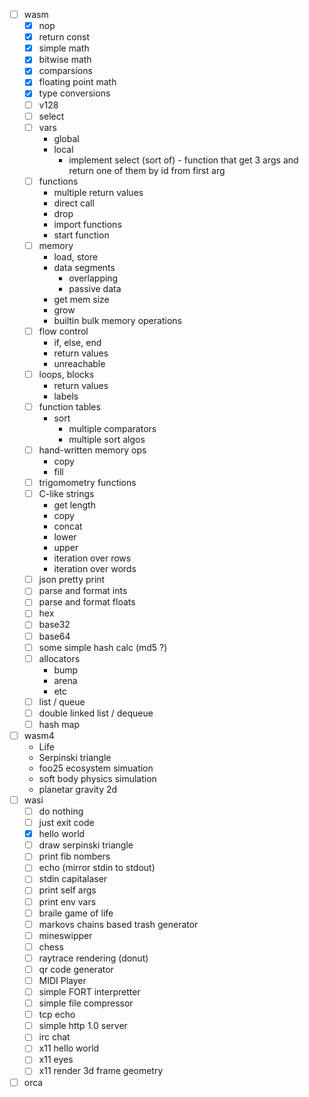 - [ ] wasm
    - [X] nop
    - [X] return const
    - [X] simple math
    - [X] bitwise math
    - [X] comparsions
    - [X] floating point math
    - [X] type conversions
    - [ ] v128
    - [ ] select
    - [ ] vars
        - global
        - local
            - implement select (sort of) - function that get 3 args and return one of them by id from first arg
    - [ ] functions
        - multiple return values
        - direct call
        - drop
        - import functions
        - start function
    - [ ] memory
        - load, store
        - data segments
            - overlapping
            - passive data
        - get mem size
        - grow
        - builtin bulk memory operations
    - [ ] flow control
        - if, else, end
        - return values
        - unreachable
    - [ ] loops, blocks
        - return values
        - labels
    - [ ] function tables
        - sort
            - multiple comparators
            - multiple sort algos
    - [ ] hand-written memory ops
        - copy
        - fill
    - [ ] trigomometry functions
    - [ ] C-like strings
        - get length
        - copy
        - concat
        - lower
        - upper
        - iteration over rows
        - iteration over words
    - [ ] json pretty print
    - [ ] parse and format ints
    - [ ] parse and format floats
    - [ ] hex
    - [ ] base32
    - [ ] base64
    - [ ] some simple hash calc (md5 ?)
    - [ ] allocators
        - bump
        - arena
        - etc
    - [ ] list / queue
    - [ ] double linked list / dequeue
    - [ ] hash map
- [ ] wasm4
    - Life
    - Serpinski triangle
    - foo25 ecosystem simuation
    - soft body physics simulation
    - planetar gravity 2d
- [ ] wasi
    - [ ] do nothing
    - [ ] just exit code
    - [X] hello world
    - [ ] draw serpinski triangle
    - [ ] print fib nombers
    - [ ] echo (mirror stdin to stdout)
    - [ ] stdin capitalaser
    - [ ] print self args
    - [ ] print env vars
    - [ ] braile game of life
    - [ ] markovs chains based trash generator
    - [ ] mineswipper
    - [ ] chess
    - [ ] raytrace rendering (donut)
    - [ ] qr code generator
    - [ ] MIDI Player
    - [ ] simple FORT interpretter
    - [ ] simple file compressor
    - [ ] tcp echo
    - [ ] simple http 1.0 server
    - [ ] irc chat
    - [ ] x11 hello world
    - [ ] x11 eyes
    - [ ] x11 render 3d frame geometry
- [ ] orca
